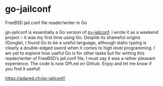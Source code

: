# go-jailconf
FreeBSD jail.conf file reader/writer in Go

go-jailconf is essentially a Go version of [py-jailconf](https://github.com/leforestier/jailconf). I wrote it as a weekend project – it was my first time using Go. Despite its shameful origins (Google), I found Go to be a useful language, although static typing is clearly a double-edged sword when it comes to high level programming. I am yet to explore how useful Go is for other tasks but for writing this reader/writer of FreeBSD’s jail.conf file, I must say it was a rather pleasant experience. The code is now GPLed on Github. Enjoy and let me know if you find it useful!

https://adared.ch/go-jailconf/
